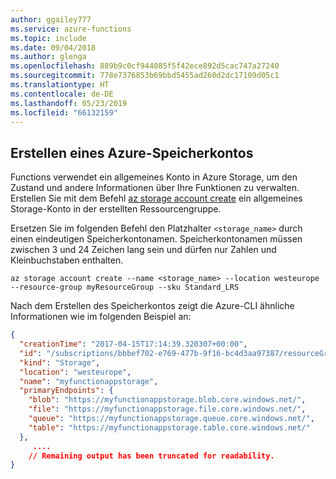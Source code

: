 ```yaml
---
author: ggailey777
ms.service: azure-functions
ms.topic: include
ms.date: 09/04/2018
ms.author: glenga
ms.openlocfilehash: 889b9c0cf944085f5f42ece892d5cac747a27240
ms.sourcegitcommit: 778e7376853b69bbd5455ad260d2dc17109d05c1
ms.translationtype: HT
ms.contentlocale: de-DE
ms.lasthandoff: 05/23/2019
ms.locfileid: "66132159"
---
```

## <a name="create-an-azure-storage-account"></a>Erstellen eines Azure-Speicherkontos

Functions verwendet ein allgemeines Konto in Azure Storage, um den Zustand und andere Informationen über Ihre Funktionen zu verwalten. Erstellen Sie mit dem Befehl [az storage account create](/cli/azure/storage/account) ein allgemeines Storage-Konto in der erstellten Ressourcengruppe.

Ersetzen Sie im folgenden Befehl den Platzhalter `<storage_name>` durch einen eindeutigen Speicherkontonamen. Speicherkontonamen müssen zwischen 3 und 24 Zeichen lang sein und dürfen nur Zahlen und Kleinbuchstaben enthalten.

```azurecli-interactive
az storage account create --name <storage_name> --location westeurope --resource-group myResourceGroup --sku Standard_LRS
```

Nach dem Erstellen des Speicherkontos zeigt die Azure-CLI ähnliche Informationen wie im folgenden Beispiel an:

```json
{
  "creationTime": "2017-04-15T17:14:39.320307+00:00",
  "id": "/subscriptions/bbbef702-e769-477b-9f16-bc4d3aa97387/resourceGroups/myresourcegroup/...",
  "kind": "Storage",
  "location": "westeurope",
  "name": "myfunctionappstorage",
  "primaryEndpoints": {
    "blob": "https://myfunctionappstorage.blob.core.windows.net/",
    "file": "https://myfunctionappstorage.file.core.windows.net/",
    "queue": "https://myfunctionappstorage.queue.core.windows.net/",
    "table": "https://myfunctionappstorage.table.core.windows.net/"
  },
     ....
    // Remaining output has been truncated for readability.
}
```
